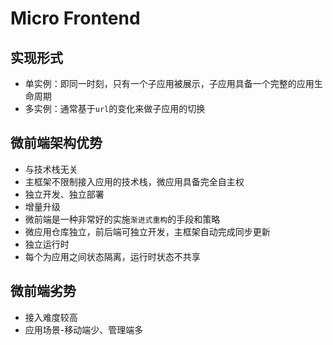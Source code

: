 # Micro Frontend

## 实现形式

- 单实例：即同一时刻，只有一个子应用被展示，子应用具备一个完整的应用生命周期
- 多实例：通常基于`url`的变化来做子应用的切换

## 微前端架构优势

- 与技术栈无关
- 主框架不限制接入应用的技术栈，微应用具备完全自主权
- 独立开发、独立部署
- 增量升级
- 微前端是一种非常好的实施`渐进式重构`的手段和策略
- 微应用仓库独立，前后端可独立开发，主框架自动完成同步更新
- 独立运行时
- 每个为应用之间状态隔离，运行时状态不共享

## 微前端劣势

- 接入难度较高
- 应用场景-移动端少、管理端多
